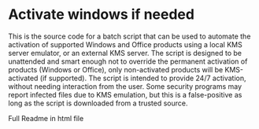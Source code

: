 # Activate windows if needed

This is the source code for a batch script that can be used to automate the activation of supported Windows and Office products using a local KMS server emulator, or an external KMS server. The script is designed to be unattended and smart enough not to override the permanent activation of products (Windows or Office), only non-activated products will be KMS-activated (if supported). The script is intended to provide 24/7 activation, without needing interaction from the user. Some security programs may report infected files due to KMS emulation, but this is a false-positive as long as the script is downloaded from a trusted source.

Full Readme in html file
